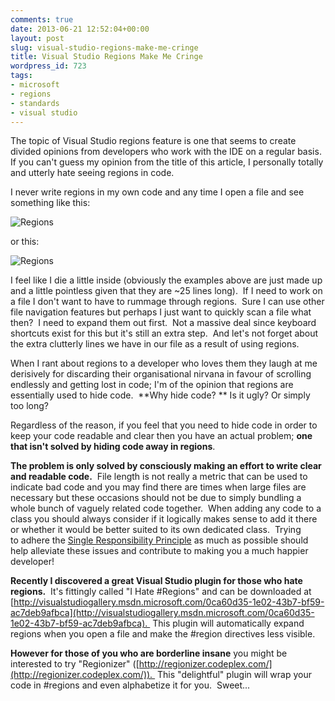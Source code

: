 ```yaml
---
comments: true
date: 2013-06-21 12:52:04+00:00
layout: post
slug: visual-studio-regions-make-me-cringe
title: Visual Studio Regions Make Me Cringe
wordpress_id: 723
tags:
- microsoft
- regions
- standards
- visual studio
---
```


The topic of Visual Studio regions feature is one that seems to create divided opinions from developers who work with the IDE on a regular basis.  If you can't guess my opinion from the title of this article, I personally totally and utterly hate seeing regions in code.

<!-- more -->

I never write regions in my own code and any time I open a file and see something like this:

![Regions](http://i1288.photobucket.com/albums/b495/jmitch181/regions_zps14c63d6d.png)

or this:

![Regions](http://i1288.photobucket.com/albums/b495/jmitch181/regions2_zpsefc5ba3e.png)

I feel like I die a little inside (obviously the examples above are just made up and a little pointless given that they are ~25 lines long).  If I need to work on a file I don't want to have to rummage through regions.  Sure I can use other file navigation features but perhaps I just want to quickly scan a file what then?  I need to expand them out first.  Not a massive deal since keyboard shortcuts exist for this but it's still an extra step.  And let's not forget about the extra clutterly lines we have in our file as a result of using regions.

When I rant about regions to a developer who loves them they laugh at me derisively for discarding their organisational nirvana in favour of scrolling endlessly and getting lost in code; I'm of the opinion that regions are essentially used to hide code.  **Why hide code? ** Is it ugly? Or simply too long?

Regardless of the reason, if you feel that you need to hide code in order to keep your code readable and clear then you have an actual problem; **one that isn't solved by hiding code away in regions**.

**The problem is only solved by consciously making an effort to write clear and readable code.**  File length is not really a metric that can be used to indicate bad code and you may find there are times when large files are necessary but these occasions should not be due to simply bundling a whole bunch of vaguely related code together.  When adding any code to a class you should always consider if it logically makes sense to add it there or whether it would be better suited to its own dedicated class.  Trying to adhere the [Single Responsibility Principle](http://en.wikipedia.org/wiki/Single_responsibility_principle) as much as possible should help alleviate these issues and contribute to making you a much happier developer!

**Recently I discovered a great Visual Studio plugin for those who hate regions.**  It's fittingly called "I Hate #Regions" and can be downloaded at [http://visualstudiogallery.msdn.microsoft.com/0ca60d35-1e02-43b7-bf59-ac7deb9afbca](http://visualstudiogallery.msdn.microsoft.com/0ca60d35-1e02-43b7-bf59-ac7deb9afbca).  This plugin will automatically expand regions when you open a file and make the #region directives less visible.

**However for those of you who are borderline insane** you might be interested to try "Regionizer" ([http://regionizer.codeplex.com/](http://regionizer.codeplex.com/)).  This "delightful" plugin will wrap your code in #regions and even alphabetize it for you.  Sweet...






